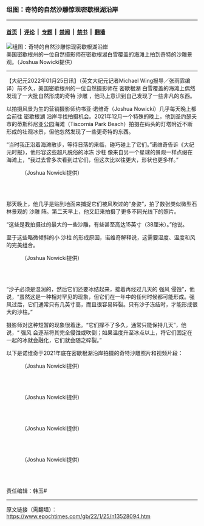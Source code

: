 ### 组图：奇特的自然沙雕惊现密歇根湖沿岸

---

#### [首页](../../../..?n13528094) &nbsp;|&nbsp; [评论](../../../../../epoch-comment?n13528094) &nbsp;|&nbsp; [专题](../../../../../epoch-special?n13528094) &nbsp;|&nbsp; [禁闻](../../../../../epoch-news?n13528094) &nbsp;|&nbsp; [禁书](../../../../../books?n13528094) &nbsp;|&nbsp; [翻墙](https://github.com/gfw-breaker/nogfw/blob/master/README.md?n13528094)


<div><img alt="组图：奇特的自然沙雕惊现密歇根湖沿岸" class="attachment-djy_600_400 size-djy_600_400 wp-post-image" src="https://i.epochtimes.com/assets/uploads/2022/01/id13528111-Joshua-Nowicki-Photography-8-1200x800-600x400.jpg"/>
<div class="caption">
 美国密歇根州的一位自然摄影师在密歇根湖白雪覆盖的海滩上拍到奇特的沙雕景观。（Joshua Nowicki提供）
</div></div><hr/><div class="post_content" id="artbody" itemprop="articleBody">
 <!-- article content begin -->
 <p>
  【大纪元2022年01月25日讯】（英文大纪元记者Michael Wing报导／张雨霏编译）前不久，美国密歇根州的一位自然摄影师在
  <ok href="https://www.epochtimes.com/gb/tag/%E5%AF%86%E6%AD%87%E6%A0%B9%E6%B9%96.html">
   密歇根湖
  </ok>
  白雪覆盖的海滩上偶然发现了一大批自然形成的奇特
  <ok href="https://www.epochtimes.com/gb/tag/%E6%B2%99%E9%9B%95.html">
   沙雕
  </ok>
  ，他马上意识到自己发现了一些非凡的东西。
 </p>
 <p>
  以拍摄风景为生的营销摄影师约书亚‧诺维奇（Joshua Nowicki）几乎每天晚上都会前往
  <ok href="https://www.epochtimes.com/gb/tag/%E5%AF%86%E6%AD%87%E6%A0%B9%E6%B9%96.html">
   密歇根湖
  </ok>
  沿岸寻找拍摄机会。2021年12月一个特殊的晚上，他到圣约瑟夫市的蒂斯科尼亚公园海滩（Tiscornia Park Beach）拍摄在码头的灯塔附近不断形成的壮观冰景，但他忽然发现了一些更奇特的东西。
 </p>
 <p>
  “当时我正沿着海滩散步，等待日落的来临，碰巧碰上了它们。”诺维奇告诉《大纪元时报》，他形容这些超凡脱俗的冰冻
  <ok href="https://www.epochtimes.com/gb/tag/%E6%B2%99%E6%9F%B1.html">
   沙柱
  </ok>
  像来自另一个星球的景观一样点缀在海滩上，“我过去曾多次看到过它们，但这次比以往更大，形状也更多样。”
 </p>
 <figure aria-describedby="caption-attachment-13528118" class="wp-caption aligncenter" id="attachment_13528118" style="width: 451px">
  <ok href="https://i.epochtimes.com/assets/uploads/2022/01/id13528118-Joshua-Nowicki-Photography-6.jpg" target="_blank">
   <img alt="" class="wp-image-13528118" src="https://i.epochtimes.com/assets/uploads/2022/01/id13528118-Joshua-Nowicki-Photography-6.jpg"/>
  </ok>
  <br/><figcaption class="wp-caption-text" id="caption-attachment-13528118">
   （Joshua Nowicki提供）
  </figcaption><br/>
 </figure><br/>
 <p>
  那天晚上，他几乎是贴到地面来捕捉它们被风吹过的“身姿”，拍了数张类似微型石林景观的
  <ok href="https://www.epochtimes.com/gb/tag/%E6%B2%99%E9%9B%95.html">
   沙雕
  </ok>
  阵。第二天早上，他又赶来拍摄了更多不同光线下的照片。
 </p>
 <p>
  “这些是我拍摄过的最大的一些沙雕，有些甚至高达15英寸（38厘米）。”他说。
 </p>
 <p>
  至于这些略微倾斜的小
  <ok href="https://www.epochtimes.com/gb/tag/%E6%B2%99%E6%9F%B1.html">
   沙柱
  </ok>
  的形成原因，诺维奇解释说，这需要湿度、温度和风的完美组合。
 </p>
 <figure aria-describedby="caption-attachment-13528112" class="wp-caption aligncenter" id="attachment_13528112" style="width: 450px">
  <ok href="https://i.epochtimes.com/assets/uploads/2022/01/id13528112-Joshua-Nowicki-Photography-7-1200x1200.jpg" target="_blank">
   <img alt="" class="wp-image-13528112" src="https://i.epochtimes.com/assets/uploads/2022/01/id13528112-Joshua-Nowicki-Photography-7-1200x1200.jpg"/>
  </ok>
  <br/><figcaption class="wp-caption-text" id="caption-attachment-13528112">
   （Joshua Nowicki提供）
  </figcaption><br/>
 </figure><br/>
 <p>
  “沙子必须是湿润的，然后它们还要冰结起来，接着再经过几天的
  <ok href="https://www.epochtimes.com/gb/tag/%E5%BC%BA%E9%A3%8E.html">
   强风
  </ok>
  侵蚀”，他说，“虽然这是一种相对罕见的现象，但它们在一年中的任何时候都可能形成。强风过后，它们通常只有几英寸高，而且很容易碎裂。只有沙子冻结时，才能形成很大的沙柱。”
 </p>
 <p>
  摄影师对这种短暂的现象很着迷。“它们撑不了多久，通常只能保持几天”，他说，“
  <ok href="https://www.epochtimes.com/gb/tag/%E5%BC%BA%E9%A3%8E.html">
   强风
  </ok>
  会逐渐将其完全侵蚀或吹倒；如果温度升至冰点以上，将它们固定在一起的冰就会融化，它们就会随之碎裂。”
 </p>
 <p>
  以下是诺维奇于2021年底在密歇根湖沿岸拍摄的奇特沙雕照片和视频片段：
 </p>
 <figure aria-describedby="caption-attachment-13528114" class="wp-caption aligncenter" id="attachment_13528114" style="width: 600px">
  <ok href="https://i.epochtimes.com/assets/uploads/2022/01/id13528114-Joshua-Nowicki-Photography-1-1200x800.jpg" target="_blank">
   <img alt="" class="wp-image-13528114" src="https://i.epochtimes.com/assets/uploads/2022/01/id13528114-Joshua-Nowicki-Photography-1-1200x800.jpg"/>
  </ok>
  <br/><figcaption class="wp-caption-text" id="caption-attachment-13528114">
   （Joshua Nowicki提供）
  </figcaption><br/>
 </figure><br/>
 <figure aria-describedby="caption-attachment-13528115" class="wp-caption aligncenter" id="attachment_13528115" style="width: 600px">
  <ok href="https://i.epochtimes.com/assets/uploads/2022/01/id13528115-Joshua-Nowicki-Photography-2-1200x800.jpg" target="_blank">
   <img alt="" class="wp-image-13528115" src="https://i.epochtimes.com/assets/uploads/2022/01/id13528115-Joshua-Nowicki-Photography-2-1200x800.jpg"/>
  </ok>
  <br/><figcaption class="wp-caption-text" id="caption-attachment-13528115">
   （Joshua Nowicki提供）
  </figcaption><br/>
 </figure><br/>
 <figure aria-describedby="caption-attachment-13528113" class="wp-caption aligncenter" id="attachment_13528113" style="width: 600px">
  <ok href="https://i.epochtimes.com/assets/uploads/2022/01/id13528113-Joshua-Nowicki-Photography-3-1200x800.jpg" target="_blank">
   <img alt="" class="wp-image-13528113" src="https://i.epochtimes.com/assets/uploads/2022/01/id13528113-Joshua-Nowicki-Photography-3-1200x800.jpg"/>
  </ok>
  <br/><figcaption class="wp-caption-text" id="caption-attachment-13528113">
   （Joshua Nowicki提供）
  </figcaption><br/>
 </figure><br/>
 <figure aria-describedby="caption-attachment-13528117" class="wp-caption aligncenter" id="attachment_13528117" style="width: 600px">
  <ok href="https://i.epochtimes.com/assets/uploads/2022/01/id13528117-Joshua-Nowicki-Photography-5-1200x800.jpg" target="_blank">
   <img alt="" class="wp-image-13528117" src="https://i.epochtimes.com/assets/uploads/2022/01/id13528117-Joshua-Nowicki-Photography-5-1200x800.jpg"/>
  </ok>
  <br/><figcaption class="wp-caption-text" id="caption-attachment-13528117">
   （Joshua Nowicki提供）
  </figcaption><br/>
 </figure><br/>
 <p>
  <center>
  </center>
 </p>
 <p>
  <center>
  </center>
  <p>
   责任编辑：韩玉#
  </p>
  <!-- article content end -->
  <div id="below_article_ad">
  </div>
 </p>
</div>


---

原文链接（需翻墙）：https://www.epochtimes.com/gb/22/1/25/n13528094.htm